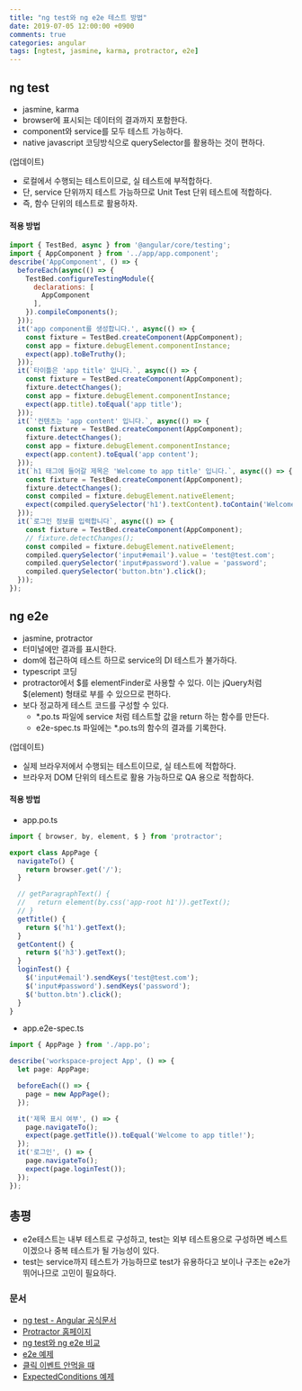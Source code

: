 ```yaml
---
title: "ng test와 ng e2e 테스트 방법"
date: 2019-07-05 12:00:00 +0900
comments: true
categories: angular
tags: [ngtest, jasmine, karma, protractor, e2e]
---
```



## ng test
- jasmine, karma
- browser에 표시되는 데이터의 결과까지 포함한다.
- component와 service를 모두 테스트 가능하다.
- native javascript 코딩방식으로 querySelector를 활용하는 것이 편하다.

(업데이트)

- 로컬에서 수행되는 테스트이므로, 실 테스트에 부적합하다. 
- 단, service 단위까지 테스트 가능하므로 Unit Test 단위 테스트에 적합하다.
- 즉, 함수 단위의 테스트로 활용하자.

#### 적용 방법
```javascript
import { TestBed, async } from '@angular/core/testing';
import { AppComponent } from '../app/app.component';
describe('AppComponent', () => {
  beforeEach(async(() => {
    TestBed.configureTestingModule({
      declarations: [
        AppComponent
      ],
    }).compileComponents();
  }));
  it('app component를 생성합니다.', async(() => {
    const fixture = TestBed.createComponent(AppComponent);
    const app = fixture.debugElement.componentInstance;
    expect(app).toBeTruthy();
  }));
  it(`타이틀은 'app title' 입니다.`, async(() => {
    const fixture = TestBed.createComponent(AppComponent);
    fixture.detectChanges();
    const app = fixture.debugElement.componentInstance;
    expect(app.title).toEqual('app title');
  }));
  it(`'컨텐츠는 'app content' 입니다.`, async(() => {
    const fixture = TestBed.createComponent(AppComponent);
    fixture.detectChanges();
    const app = fixture.debugElement.componentInstance;
    expect(app.content).toEqual('app content');
  }));
  it(`h1 태그에 들어갈 제목은 'Welcome to app title' 입니다.`, async(() => {
    const fixture = TestBed.createComponent(AppComponent);
    fixture.detectChanges();
    const compiled = fixture.debugElement.nativeElement;
    expect(compiled.querySelector('h1').textContent).toContain('Welcome to app title!');
  }));
  it(`로그인 정보를 입력합니다`, async(() => {
    const fixture = TestBed.createComponent(AppComponent);
    // fixture.detectChanges();
    const compiled = fixture.debugElement.nativeElement;
    compiled.querySelector('input#email').value = 'test@test.com';
    compiled.querySelector('input#password').value = 'password';
    compiled.querySelector('button.btn').click();
  }));
});
```

## ng e2e
- jasmine, protractor
- 터미널에만 결과를 표시한다.
- dom에 접근하여 테스트 하므로 service의 DI 테스트가 불가하다.
- typescript 코딩
- protractor에서 $를 elementFinder로 사용할 수 있다. 이는 jQuery처럼 $(element) 형태로 부를 수 있으므로 편하다.
- 보다 정교하게 테스트 코드를 구성할 수 있다.
  - *.po.ts 파일에 service 처럼 테스트할 값을 return 하는 함수를 만든다.
  - e2e-spec.ts 파일에는 *.po.ts의 함수의 결과를 기록한다.

(업데이트)

- 실제 브라우저에서 수행되는 테스트이므로, 실 테스트에 적합하다. 
- 브라우저 DOM 단위의 테스트로 활용 가능하므로 QA 용으로 적합하다.


#### 적용 방법
- app.po.ts

```ts
import { browser, by, element, $ } from 'protractor';

export class AppPage {
  navigateTo() {
    return browser.get('/');
  }

  // getParagraphText() {
  //   return element(by.css('app-root h1')).getText();
  // }
  getTitle() {
    return $('h1').getText();
  }
  getContent() {
    return $('h3').getText();
  }
  loginTest() {
    $('input#email').sendKeys('test@test.com');
    $('input#password').sendKeys('password');
    $('button.btn').click();
  }
}
```

- app.e2e-spec.ts

```ts
import { AppPage } from './app.po';

describe('workspace-project App', () => {
  let page: AppPage;

  beforeEach(() => {
    page = new AppPage();
  });

  it('제목 표시 여부', () => {
    page.navigateTo();
    expect(page.getTitle()).toEqual('Welcome to app title!');
  });
  it('로그인', () => {
    page.navigateTo();
    expect(page.loginTest());
  });
});
```

## 총평
- e2e테스트는 내부 테스트로 구성하고, test는 외부 테스트용으로 구성하면 베스트이겠으나 중복 테스트가 될 가능성이 있다.
- test는 service까지 테스트가 가능하므로 test가 유용하다고 보이나 구조는 e2e가 뛰어나므로 고민이 필요하다.

### 문서
- [ng test - Angular 공식문서](https://angular.io/guide/testing)
- [Protractor 홈페이지](https://www.protractortest.org/#/api?view=webdriver.By.css)
- [ng test와 ng e2e 비교](https://stackoverflow.com/questions/48064021/what-is-the-real-difference-between-ng-test-and-ng-e2e)
- [e2e 예제](https://coryrylan.com/blog/introduction-to-e2e-testing-with-the-angular-cli-and-protractor)
- [클릭 이벤트 안먹을 때](https://stackoverflow.com/questions/37809915/element-not-visible-error-not-able-to-click-an-element)
- [ExpectedConditions 예제](https://github.com/angular/protractor/blob/master/lib/expectedConditions.ts)

